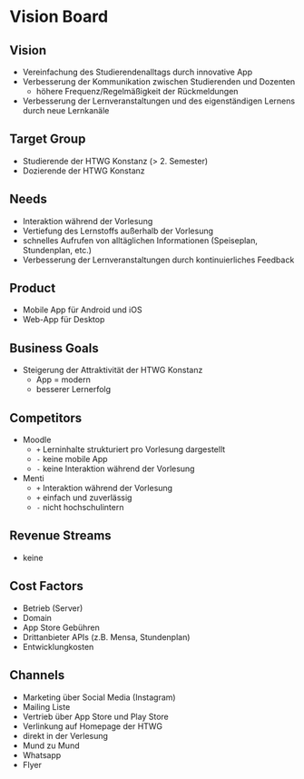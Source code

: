 # Vision Board

## Vision

- Vereinfachung des Studierendenalltags durch innovative App
- Verbesserung der Kommunikation zwischen Studierenden und Dozenten
  - höhere Frequenz/Regelmäßigkeit der Rückmeldungen
- Verbesserung der Lernveranstaltungen und des eigenständigen Lernens durch neue Lernkanäle

## Target Group

- Studierende der HTWG Konstanz (> 2. Semester)
- Dozierende der HTWG Konstanz

## Needs

- Interaktion während der Vorlesung
- Vertiefung des Lernstoffs außerhalb der Vorlesung
- schnelles Aufrufen von alltäglichen Informationen (Speiseplan, Stundenplan, etc.)
- Verbesserung der Lernveranstaltungen durch kontinuierliches Feedback

## Product

- Mobile App für Android und iOS
- Web-App für Desktop

## Business Goals

- Steigerung der Attraktivität der HTWG Konstanz
  - App = modern
  - besserer Lernerfolg

## Competitors

- Moodle
  - `+` Lerninhalte strukturiert pro Vorlesung dargestellt
  - `-` keine mobile App
  - `-` keine Interaktion während der Vorlesung
- Menti
  - `+` Interaktion während der Vorlesung
  - `+` einfach und zuverlässig
  - `-` nicht hochschulintern

## Revenue Streams

- keine

## Cost Factors

- Betrieb (Server)
- Domain
- App Store Gebühren
- Drittanbieter APIs (z.B. Mensa, Stundenplan)
- Entwicklungkosten

## Channels

- Marketing über Social Media (Instagram)
- Mailing Liste
- Vertrieb über App Store und Play Store
- Verlinkung auf Homepage der HTWG
- direkt in der Verlesung
- Mund zu Mund
- Whatsapp
- Flyer